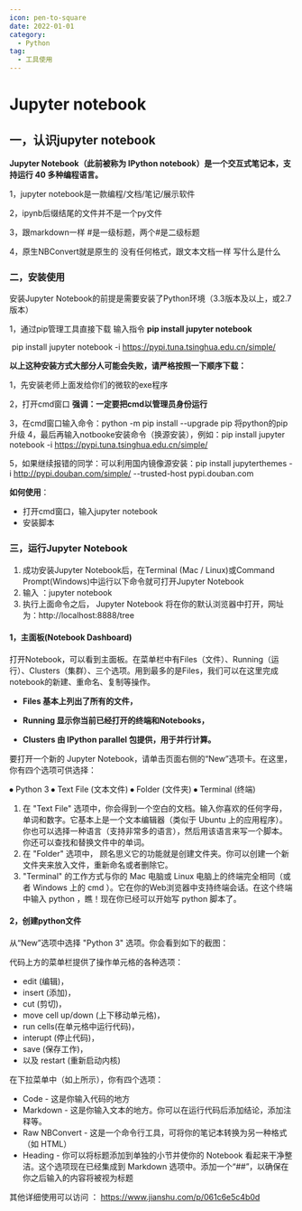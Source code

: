 ```yaml
---
icon: pen-to-square
date: 2022-01-01
category:
  - Python
tag:
  - 工具使用
---
```



# Jupyter notebook


## 一，认识jupyter notebook

**Jupyter Notebook（此前被称为 IPython notebook）是一个交互式笔记本，支持运行 40 多种编程语言。**

1，jupyter notebook是一款编程/文档/笔记/展示软件

2，ipynb后缀结尾的文件并不是一个py文件

3，跟markdown一样 #是一级标题，两个#是二级标题

4，原生NBConvert就是原生的 没有任何格式，跟文本文档一样 写什么是什么



### 二，安装使用

安装Jupyter Notebook的前提是需要安装了Python环境（3.3版本及以上，或2.7版本）

1，通过pip管理工具直接下载 输入指令 **pip install  jupyter notebook**

​		pip install jupyter notebook -i https://pypi.tuna.tsinghua.edu.cn/simple/

**以上这种安装方式大部分人可能会失败，请严格按照一下顺序下载：**

1，先安装老师上面发给你们的微软的exe程序

2，打开cmd窗口     **强调：一定要把cmd以管理员身份运行**

3，在cmd窗口输入命令：python -m pip install --upgrade pip 将python的pip升级
4，最后再输入notbooke安装命令（换源安装），例如：pip install jupyter notebook -i https://pypi.tuna.tsinghua.edu.cn/simple/

5，如果继续报错的同学：可以利用国内镜像源安装：pip install jupyterthemes -i http://pypi.douban.com/simple/ --trusted-host pypi.douban.com



**如何使用**：

- 打开cmd窗口，输入jupyter notebook
- 安装脚本



### 三，运行Jupyter Notebook

1. 成功安装Jupyter Notebook后，在Terminal (Mac / Linux)或Command Prompt(Windows)中运行以下命令就可打开Jupyter Notebook
2. 输入 ：jupyter notebook
3. 执行上面命令之后， Jupyter Notebook 将在你的默认浏览器中打开，网址为：http://localhost:8888/tree


#### 1，主面板(Notebook Dashboard)

打开Notebook，可以看到主面板。在菜单栏中有Files（文件）、Running（运行）、Clusters（集群）、三个选项。用到最多的是Files，我们可以在这里完成notebook的新建、重命名、复制等操作。

- **Files 基本上列出了所有的文件，**
- **Running 显示你当前已经打开的终端和Notebooks，**

- **Clusters 由 IPython parallel 包提供，用于并行计算。**

要打开一个新的 Jupyter Notebook，请单击页面右侧的“New”选项卡。在这里，你有四个选项可供选择：

⦁	Python 3
⦁	Text File (文本文件)
⦁	Folder (文件夹)
⦁	Terminal (终端)

1. 在 "Text File" 选项中，你会得到一个空白的文档。输入你喜欢的任何字母，单词和数字。它基本上是一个文本编辑器（类似于 Ubuntu 上的应用程序）。你也可以选择一种语言（支持非常多的语言），然后用该语言来写一个脚本。你还可以查找和替换文件中的单词。
2. 在 "Folder" 选项中， 顾名思义它的功能就是创建文件夹。你可以创建一个新文件夹来放入文件，重新命名或者删除它。
3. "Terminal" 的工作方式与你的 Mac 电脑或 Linux 电脑上的终端完全相同（或者 Windows 上的 cmd ）。它在你的Web浏览器中支持终端会话。在这个终端中输入 python ，瞧！现在你已经可以开始写 python 脚本了。

#### 2，创建python文件

从“New”选项中选择 "Python 3" 选项。你会看到如下的截图：

代码上方的菜单栏提供了操作单元格的各种选项：

- edit (编辑)，
- insert (添加)，
- cut (剪切)，
- move cell up/down (上下移动单元格)，
- run cells(在单元格中运行代码)，
- interupt (停止代码)，
- save (保存工作)，
- 以及 restart (重新启动内核)

在下拉菜单中（如上所示），你有四个选项：

- Code - 这是你输入代码的地方
- Markdown - 这是你输入文本的地方。你可以在运行代码后添加结论，添加注释等。
- Raw NBConvert - 这是一个命令行工具，可将你的笔记本转换为另一种格式（如 HTML）
- Heading - 你可以将标题添加到单独的小节并使你的 Notebook 看起来干净整洁。这个选项现在已经集成到 Markdown 选项中。添加一个“##”，以确保在你之后输入的内容将被视为标题

其他详细使用可以访问 ： https://www.jianshu.com/p/061c6e5c4b0d

